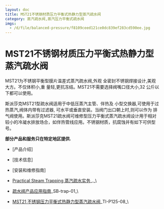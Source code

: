 ```yaml
---
layout: doc
title: MST21不锈钢材质压力平衡式热静力型蒸汽疏水阀
category: 蒸汽疏水阀,蒸汽压力平衡式疏水阀
imgs:
  - /d/file/balanced-pressure/f8109ceed121ce0dc839ef283cd590ee.jpg
---
```


# MST21不锈钢材质压力平衡式热静力型蒸汽疏水阀

MST21为不锈钢平衡型膜片温差式蒸汽疏水阀,外观 全密封不锈钢焊接设计,美观大方。不仅体积小,重 量轻,更抗冻结。MST21不需要选择阀嘴口径大小,32 公斤以下都可以使用。

斯派莎克MST21型疏水阀适用于中低压蒸汽主管、伴热及 小型交换器,可使用于过热蒸汽,阀体内带有过滤器, 可水平或垂直安装。当阀门出口朝上时,则可以作为 排气阀使用。斯派莎克MST21疏水阀可维修型压力平衡式蒸汽疏水阀设计用于相对较小的冷凝水排放场合，如伴热管线应用。不锈钢材质，抗腐蚀并有如下可供型号。

**部分产品和服务只在特定地区提供.**

- [产品介绍]
- [技术信息]
- [安装和维修指南]

- [Practical Steam Trapping 蒸汽疏水实务](https://assets.spiraxvalve.com/pdf/Practical_Steam_Trapping_蒸汽疏水实务.pdf)\_.\_\
- [疏水阀产品应用指南](https://assets.spiraxvalve.com/pdf/SB-trap-01-%E7%96%8F%E6%B0%B4%E9%98%80%E4%BA%A7%E5%93%81%E5%BA%94%E7%94%A8%E6%8C%87%E5%8D%97.pdf)\_SB-trap-01\_\

- [MST21 不锈钢压力平衡式热静力型蒸汽疏水阀](https://assets.spiraxvalve.com/pdf/TI-P125-08-MST21%20不锈钢材质压力平衡式热静力型蒸汽疏水阀.pdf)\_TI-P125-08\_\
